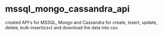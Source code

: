 # mssql_mongo_cassandra_api
created API's for MSSQL, Mongo and Cassandra for create, insert, update, delete, bulk-insert(csv) and download the data into csv.

